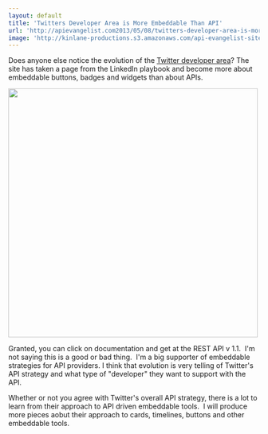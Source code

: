 ```yaml
---
layout: default
title: 'Twitters Developer Area is More Embeddable Than API'
url: 'http://apievangelist.com2013/05/08/twitters-developer-area-is-more-embeddable-than-api/'
image: 'http://kinlane-productions.s3.amazonaws.com/api-evangelist-site/blog/twitter-homepage-2.png'
---
```



<p>
     Does anyone else notice the evolution of the <a href="https://dev.twitter.com/">Twitter developer area</a>? The site has taken a page from the LinkedIn playbook and become more about embeddable buttons, badges and widgets than about APIs.  
</p>
<p>
     <a href="https://dev.twitter.com/"><img src="https://s3.amazonaws.com/kinlane-productions/twitter/twitter-homepage-2.png"  width="500" /></a>
</p>
<p>
     Granted, you can click on documentation and get at the REST API v 1.1.  I'm not saying this is a good or bad thing.  I'm a big supporter of embeddable strategies for API providers. I think that evolution is very telling of Twitter's API strategy and what type of "developer" they want to support with the API.
</p>
<p>
     Whether or not you agree with Twitter's overall API strategy, there is a lot to learn from their approach to API driven embeddable tools.  I will produce more pieces aobut their approach to cards, timelines, buttons and other embeddable tools.
</p>
